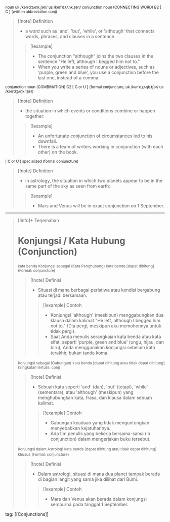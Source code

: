 <small>noun
uk  /kənˈdʒʌŋk.ʃən/ us  /kənˈdʒʌŋk.ʃən/
conjunction noun (CONNECTING WORD)
B2 [ C ]
(written abbreviation conj)
</small>
>[!note] Definition
>- a word such as 'and', 'but', 'while', or 'although' that connects words, phrases, and clauses in a sentence
> > [!example] 
> > - The conjunction "although" joins the two clauses in the sentence "He left, although I begged him not to."
> > - When you write a series of nouns or adjectives, such as 'purple, green and blue', you use a conjunction before the last one, instead of a comma.

<small>conjunction noun (COMBINATION)
C2 [ C or U ]
(formal conjuncture, uk  /kənˈdʒʌŋk.tʃər/ us  /kənˈdʒʌŋk.tʃɚ/)
</small>
>[!note] Definition
>- the situation in which events or conditions combine or happen together:
> > [!example] 
> > - An unfortunate conjunction of circumstances led to his downfall.
> > - There is a team of writers working in conjunction (with each other) on the book.

<small>[ C or U ] specialized
(formal conjuncture)
</small>
>[!note] Definition
>- in astrology, the situation in which two planets appear to be in the same part of the sky as seen from earth:
> > [!example] 
> > - Mars and Venus will be in exact conjunction on 1 September.

---

>[!info]+ Terjemahan
> # Konjungsi / Kata Hubung (Conjunction)
><small>kata benda Konjungsi sebagai (Kata Penghubung)</small>
><small>kata benda [dapat dihitung]</small>
><small>(Formal: conjuncture)</small>
> > [!note] Definisi
> > - Situasi di mana berbagai peristiwa atau kondisi bergabung atau terjadi bersamaan.
> > > [!example] Contoh
> > > - Konjungsi 'although' (meskipun) menggabungkan dua klausa dalam kalimat "He left, although I begged him not to." (Dia pergi, meskipun aku memohonnya untuk tidak pergi).
> > > - Saat Anda menulis serangkaian kata benda atau kata sifat, seperti 'purple, green and blue' (ungu, hijau, dan biru), Anda menggunakan konjungsi sebelum kata terakhir, bukan tanda koma.
>
><small>Konjungsi sebagai (Gabungan)</small>
><small>kata benda [dapat dihitung atau tidak dapat dihitung]</small>
><small>(Singkatan tertulis: conj)</small>
> > [!note] Definisi
> > - Sebuah kata seperti 'and' (dan), 'but' (tetapi), 'while' (sementara), atau 'although' (meskipun) yang menghubungkan kata, frasa, dan klausa dalam sebuah kalimat.
> > > [!example] Contoh
> > > - Gabungan keadaan yang tidak menguntungkan menyebabkan kejatuhannya.
> > > - Ada tim penulis yang bekerja bersama-sama (in conjunction) dalam mengerjakan buku tersebut.
>
><small>Konjungsi dalam Astrologi</small>
><small>kata benda [dapat dihitung atau tidak dapat dihitung] khusus</small>
><small>(Formal: conjuncture)</small>
> > [!note] Definisi
> > - Dalam astrologi, situasi di mana dua planet tampak berada di bagian langit yang sama jika dilihat dari Bumi.
> > > [!example] Contoh
> > > - Mars dan Venus akan berada dalam konjungsi sempurna pada tanggal 1 September.

tag: [[Conjunctions]]